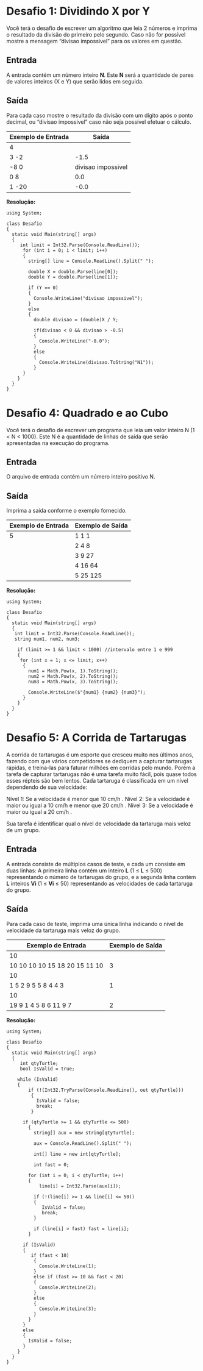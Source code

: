 # Desafio 1:  Dividindo X por Y

Você terá o desafio de escrever um algoritmo que leia 2 números e imprima o resultado da divisão do primeiro pelo segundo. Caso não for possível mostre a mensagem “divisao impossivel” para os valores em questão.

## Entrada

A entrada contém um número inteiro **N**. Este **N** será a quantidade de pares de valores inteiros (X e Y) que serão lidos em seguida.

## Saída

Para cada caso mostre o resultado da divisão com um dígito após o ponto decimal, ou “divisao impossivel” caso não seja possível efetuar o cálculo.



| Exemplo de Entrada | Saída              |
| ------------------ | ------------------ |
| 4                  |                    |
| 3 -2               | -1.5               |
| -8 0               | divisao impossivel |
| 0 8                | 0.0                |
| 1 -20              | -0.0               |

**Resolução:**

```
using System;

class Desafio 
{
  static void Main(string[] args) 
  {
     int limit = Int32.Parse(Console.ReadLine());
      for (int i = 0; i < limit; i++)
      {
        string[] line = Console.ReadLine().Split(" ");
        
        double X = double.Parse(line[0]);
        double Y = double.Parse(line[1]);
        
        if (Y == 0)
        {
          Console.WriteLine("divisao impossivel");
        }
        else
        {
          double divisao = (double)X / Y;
                    
          if(divisao < 0 && divisao > -0.5)
          {
            Console.WriteLine("-0.0");
          }
          else
          {
            Console.WriteLine(divisao.ToString("N1"));
          }
      }
    }
  }
}
```



# Desafio 4: Quadrado e ao Cubo

Você terá o desafio de escrever um programa que leia um valor inteiro N (1 < N < 1000). Este N é a quantidade de linhas de saída que serão apresentadas na execução do programa.

## Entrada

O arquivo de entrada contém um número inteiro positivo N.

## Saída

Imprima a saída conforme o exemplo fornecido.



| Exemplo de Entrada | Exemplo de Saída |
| ------------------ | ---------------- |
| 5                  | 1 1 1            |
|                    | 2 4 8            |
|                    | 3 9 27           |
|                    | 4 16 64          |
|                    | 5 25 125         |



**Resolução:**

```
using System;

class Desafio 
{
  static void Main(string[] args) 
  {
   int limit = Int32.Parse(Console.ReadLine());
   string num1, num2, num3;

    if (limit >= 1 && limit < 1000) //intervalo entre 1 e 999
    {
     for (int x = 1; x <= limit; x++)
      {
        num1 = Math.Pow(x, 1).ToString();
        num2 = Math.Pow(x, 2).ToString();
        num3 = Math.Pow(x, 3).ToString();

        Console.WriteLine($"{num1} {num2} {num3}");
      }
    }
  }
}
```



# Desafio 5: A Corrida de Tartarugas

A corrida de tartarugas é um esporte que cresceu muito nos últimos anos, fazendo com que vários competidores se dediquem a capturar tartarugas rápidas, e treina-las para faturar milhões em corridas pelo mundo. Porém a tarefa de capturar tartarugas não é uma tarefa muito fácil, pois quase todos esses répteis são bem lentos. Cada tartaruga é classificada em um nível dependendo de sua velocidade:


Nível 1: Se a velocidade é menor que 10 cm/h .
Nível 2: Se a velocidade é maior ou igual a 10 cm/h e menor que 20 cm/h .
Nível 3: Se a velocidade é maior ou igual a 20 cm/h .

Sua tarefa é identificar qual o nível de velocidade da tartaruga mais veloz de um grupo.



## Entrada

A entrada consiste de múltiplos casos de teste, e cada um consiste em duas linhas: A primeira linha contém um inteiro **L** (1 ≤ **L** ≤ 500) representando o número de tartarugas do grupo, e a segunda linha contém **L** inteiros **Vi** (1 ≤ **Vi** ≤ 50) representando as velocidades de cada tartaruga do grupo.



## Saída

Para cada caso de teste, imprima uma única linha indicando o nível de velocidade da tartaruga mais veloz do grupo.



| Exemplo de Entrada            | Exemplo de Saída |
| ----------------------------- | ---------------- |
| 10                            |                  |
| 10 10 10 10 15 18 20 15 11 10 | 3                |
| 10                            |                  |
| 1 5 2 9 5 5 8 4 4 3           | 1                |
| 10                            |                  |
| 19 9 1 4 5 8 6 11 9 7         | 2                |

**Resolução:**

```
using System;

class Desafio 
{
  static void Main(string[] args) 
  {
     int qtyTurtle;
     bool IsValid = true;

    while (IsValid)
    {
        if (!(Int32.TryParse(Console.ReadLine(), out qtyTurtle)))
         {
           IsValid = false;
           break;
         }

      if (qtyTurtle >= 1 && qtyTurtle <= 500)
        {
          string[] aux = new string[qtyTurtle];

          aux = Console.ReadLine().Split(" ");

          int[] line = new int[qtyTurtle];

          int fast = 0;

        for (int i = 0; i < qtyTurtle; i++)
        {
            line[i] = Int32.Parse(aux[i]);

          if (!(line[i] >= 1 && line[i] <= 50))
          {
             IsValid = false;
             break;
          } 

          if (line[i] > fast) fast = line[i];
        }

      if (IsValid)
      {
         if (fast < 10)
          {
          	Console.WriteLine(1);
          }
          else if (fast >= 10 && fast < 20)
          {
          	Console.WriteLine(2);
          }
          else
          {
            Console.WriteLine(3);
          }
        }
      }
      else
      {
        IsValid = false;
      }
    }
  }
}
```

